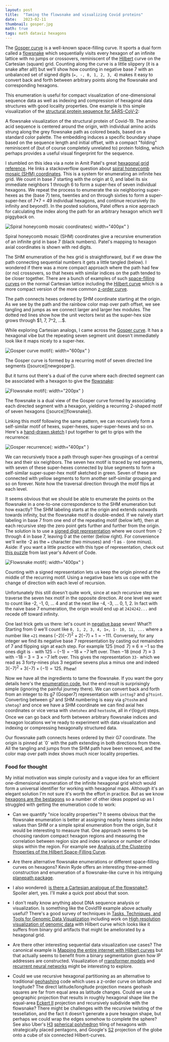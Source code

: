```yaml
---
layout: post
title:  "Taming the flowsnake and visualizing Covid proteins"
date:   2023-02-11
thumbnail: gosper.jpg
math: true
tags: math dataviz hexagons
---
```


<!-- markdownlint-disable MD033 -->

The [Gosper curve][gosperwiki] is a well-known space-filling curve.
It sports a dual form called a [flowsnake][flowsnake] which sequentially visits
every hexagon of an infinite lattice with no jumps or crossovers,
reminiscent of the [Hilbert][hilbert] curve on the Cartesian (square) grid.
Counting along the curve is a little slippery (it is a snake after all!)
but we'll show how counting in negative base 7 with an
unbalanced set of signed digits (`=, -, 0, 1, 2, 3, 4`)
makes it easy to convert back and forth between arbitrary points along the flowsnake
and corresponding hexagons.

[gosperwiki]: https://en.wikipedia.org/wiki/Gosper_curve
[flowsnake]: https://larryriddle.agnesscott.org/ifs/ksnow/flowsnake.htm
[hilbert]: https://en.wikipedia.org/wiki/Hilbert_curve

This enumeration is useful for compact visualization of one-dimensional sequence data
as well as indexing and compression of hexagonal data structures with good locality properties.
One example is this simple visualization of the [structural protein sequence for SARS-CoV-2][sarscov2]:

[sarscov2]: https://www.ncbi.nlm.nih.gov/nuccore/MN908947.3

<div id="covid19">
</div>
<div class=caption markdown=1>
A flowsnake visualization of the structural protein of Covid-19.
The amino acid sequence is centered around the origin,
with individual amino acids strung along the grey flowsnake path as colored beads,
based on a standard color palette.
The embedding induces a specific boundary shape based on the sequence length and initial offset,
with a compact "folding" reminiscent of (but of course completely unrelated to) protein folding,
which perhaps provides a useful visual fingerprint for the sequence.
</div>

<style>
    svg {
        display: block;
        margin: 0 auto;
    }
    #covid19 svg {
        margin: -50px 0;
    }
    text {
        stroke: none;
        fill: #333;
        font: 0.6px sans-serif;
        text-anchor: middle;
    }
    circle {
        stroke: none;
    }
    path {
        vector-effect: non-scaling-stroke;
        fill: none;
    }
    .twist {
        stroke-width: 2px;
        stroke: red;
        stroke-dasharray: 5 3;
        opacity: 75%;
    }
    .seq {
        stroke-width: 4px;
        stroke: white;
        opacity: 50%;
    }
</style>
<script src="https://d3js.org/d3.v7.min.js"></script>
<script type="module">
import {sqrt3, shmtohex, g7toshm, inttog7, hexcenter, hexboundary} from '/assets/js/flowsnake.js';
const
    // Amino acid color scheme inspired by https://www.bioinformatics.nl/~berndb/aacolour.html
    aminoColor = {
        A: 'limegreen',
        G: 'limegreen',
        C: 'olive',
        D: 'darkgreen',
        E: 'darkgreen',
        N: 'darkgreen',
        Q: 'darkgreen',
        I: 'royalblue',
        L: 'royalblue',
        M: 'royalblue',
        V: 'royalblue',
        F: 'mediumpurple',
        W: 'mediumpurple',
        Y: 'mediumpurple',
        H: 'mediumblue',
        K: 'orange',
        R: 'orange',
        P: 'hotpink',
        S: 'red',
        T: 'red',
        B: 'grey',
        Z: 'grey',
        X: 'grey',
        STOP: 'grey',
        START: 'grey',
    },
    // Covid 19 structural protein sequence data from https://www.ncbi.nlm.nih.gov/nuccore/MN908947.3
    covid19seq=`
        MFVFLVLLPLVSSQCVNLTTRTQLPPAYTNSFTRGVYYPDKVFR
        SSVLHSTQDLFLPFFSNVTWFHAIHVSGTNGTKRFDNPVLPFNDGVYFASTEKSNIIR
        GWIFGTTLDSKTQSLLIVNNATNVVIKVCEFQFCNDPFLGVYYHKNNKSWMESEFRVY
        SSANNCTFEYVSQPFLMDLEGKQGNFKNLREFVFKNIDGYFKIYSKHTPINLVRDLPQ
        GFSALEPLVDLPIGINITRFQTLLALHRSYLTPGDSSSGWTAGAAAYYVGYLQPRTFL
        LKYNENGTITDAVDCALDPLSETKCTLKSFTVEKGIYQTSNFRVQPTESIVRFPNITN
        LCPFGEVFNATRFASVYAWNRKRISNCVADYSVLYNSASFSTFKCYGVSPTKLNDLCF
        TNVYADSFVIRGDEVRQIAPGQTGKIADYNYKLPDDFTGCVIAWNSNNLDSKVGGNYN
        YLYRLFRKSNLKPFERDISTEIYQAGSTPCNGVEGFNCYFPLQSYGFQPTNGVGYQPY
        RVVVLSFELLHAPATVCGPKKSTNLVKNKCVNFNFNGLTGTGVLTESNKKFLPFQQFG
        RDIADTTDAVRDPQTLEILDITPCSFGGVSVITPGTNTSNQVAVLYQDVNCTEVPVAI
        HADQLTPTWRVYSTGSNVFQTRAGCLIGAEHVNNSYECDIPIGAGICASYQTQTNSPR
        RARSVASQSIIAYTMSLGAENSVAYSNNSIAIPTNFTISVTTEILPVSMTKTSVDCTM
        YICGDSTECSNLLLQYGSFCTQLNRALTGIAVEQDKNTQEVFAQVKQIYKTPPIKDFG
        GFNFSQILPDPSKPSKRSFIEDLLFNKVTLADAGFIKQYGDCLGDIAARDLICAQKFN
        GLTVLPPLLTDEMIAQYTSALLAGTITSGWTFGAGAALQIPFAMQMAYRFNGIGVTQN
        VLYENQKLIANQFNSAIGKIQDSLSSTASALGKLQDVVNQNAQALNTLVKQLSSNFGA
        ISSVLNDILSRLDKVEAEVQIDRLITGRLQSLQTYVTQQLIRAAEIRASANLAATKMS
        ECVLGQSKRVDFCGKGYHLMSFPQSAPHGVVFLHVTYVPAQEKNFTTAPAICHDGKAH
        FPREGVFVSNGTHWFVTQRNFYEPQIITTDNTFVSGNCDVVIGIVNNTVYDPLQPELD
        SFKEELDKYFKNHTSPDVDLGDISGINASVVNIQKEIDRLNEVAKNLNESLIDLQELG
        KYEQYIKWPWYIWLGFIAGLIAIVMVTIMLCCMTSCCSCLKGCCSCGSCCKFDEDDSE
        PVLKGVKLHYT`.trim().replace(/\s+/g, ''),
    // show half the sequence on each side of the origin
    start = -Math.floor(covid19seq.length/2),
    vs = covid19seq.split(''),
    ps = vs.map((_, i) => hexcenter(shmtohex(g7toshm(inttog7(start+i))))),
    scale = 1.1*Math.max(...ps.map(p => Math.max(Math.abs(p.x), Math.abs(p.y)))),
    svg = d3.select('#covid19')
        .append('svg')
        .attr('width', 800)
        .attr('height', 600)
        .attr('viewBox', `-${scale} -${scale/2} ${2*scale} ${2*scale*3/4}`);
// display a line tracing the flowsnake enumeration of the amino acid sequence
svg.append('path')
    .attr('class', 'seq')
    .attr('d', d3.line(d => d.x, d => d.y)(ps));
// string circular beads along the flowsnake based on amino acid color
svg.append('g')
    .selectAll('circle')
    .data(ps)
    .join('circle')
    .attr('cx', d => d.x)
    .attr('cy', d => d.y)
    .attr('r', 1/sqrt3)
    .style('fill', (_, i) => aminoColor[vs[i]]);
</script>

I stumbled on this idea via a note in
Amit Patel's great [hexagonal grid reference][hexref].
He links a stackoverflow question about [spiral honeycomb mosaic (SHM) coordinates][shmq].
This is a system for enumerating an infinite hex grid.
We count in base 7 starting with the origin at 0,
and label its six immediate neighbors 1 through 6
to form a super-hex of seven individual hexagons.
We repeat the process to enumerate the six neighboring super-hexes
as the (base 7) tens, twenties and on through sixties
to form a super-super-hex of 7*7 = 49 individual hexagons,
and continue recursively (to infinity and beyond!).
In the posted solutions, Patel offers a nice approach for calculating the
index along the path for an arbitrary hexagon which we'll piggyback on.

![Spiral honeycomb mosaic coordinates](/assets/img/shm.png){: width="400px" }
<div class=caption markdown=1>
Spiral honeycomb mosaic (SHM) coordinates give a recursive enumeration of an infinite grid in base 7 (black numbers).  Patel's mapping to hexagon axial coordinates is shown with red digits.
</div>

[hexref]: https://www.redblobgames.com/grids/hexagons/
[shmq]: https://gamedev.stackexchange.com/questions/71785/converting-between-spiral-honeycomb-mosaic-and-axial-hex-coordinates

The SHM enumeration of the hex grid is straightforward,
but if we draw the path connecting sequential numbers
it gets a little tangled (below).
I wondered if there was a more compact approach where the
path had few (or no) crossovers, so that hexes with similar indices
on the path tended to be closer together.
There are a bunch of examples of such [space-filling curves][sfc] on the
normal Cartesian lattice including the [Hilbert curve][hilbert]
which is a more compact version of the more common [z-order curve][zorder].

<div id="shmpath"></div>
<div class=caption markdown=1>
The path connects hexes ordered by SHM coordinate starting at the origin.
As we see by the path and the rainbow color map over path offset,
we see tangling and jumps as we connect larger and larger hex modules.
The dotted red lines show how the unit vectors twist as the super-hex size
grows through $1, 7, 7^2, ...$.
</div>

<script type="module">
import {sqrt3, shmtohex, g7toshm, inttog7, hexcenter, hexboundary} from '/assets/js/flowsnake.js';
import {turboRGB} from '/assets/js/turbocmap.js';

const
    start = 0,
    end = parseInt('1000', 7),
    hs = [...Array(end).keys()].map(i => shmtohex(i)),
    ps = hs.map(h => hexcenter(h)),
    scale = 1.2*Math.max(...ps.map(p => Math.max(Math.abs(p.x), Math.abs(p.y)))),
    svg = d3.select('#shmpath')
        .append('svg')
        .attr('width', 600)
        .attr('height', 600)
        .attr('viewBox', `-${scale} -${scale} ${2*scale} ${2*scale}`),
    line = d3.line(d => d.x, d => d.y),
    ohex = line(hexboundary({q: 0, r: 0}))+'Z',
    color = i => turboRGB(i/end),
    gs = svg.append('g')
        .selectAll('g')
        .data(ps)
        .join('g')
        .attr('class', 'hex')
        .attr('transform', p => `translate(${p.x}, ${p.y})`);

gs.append('path')
    .attr('d', ohex)
    .style('fill', (_, i) => color(i));
gs.append('text')
    .attr('dy', 0.6)
    .text((_, i) => i.toString(7))

svg.append('path')
    .attr('class', 'seq')
    .attr('d', line(ps));

svg.append('g')
    .attr('class', 'twist')
    .selectAll('path')
    .data([1, 7, 7*7])
    .join('path')
    .attr('d', d => line([{x: 0, y: 0}, hexcenter(shmtohex(d))]));
</script>

[sfc]: https://en.wikipedia.org/wiki/Space-filling_curve
[zorder]: https://en.wikipedia.org/wiki/Z-order_curve

While exploring Cartesian analogs, I came across the [Gosper curve][gosperwiki].
It has a hexagonal vibe but the repeating seven segment unit doesn't
immediately look like it maps nicely to a super-hex.

![Gosper curve motif](/assets/img/gosper-motif.jpg){: width="600px" }
<div class=caption markdown=1>
The Gosper curve is formed by a recurring motif of seven directed line segments ([source][newgosper]).
</div>

But it turns out there's a dual of the curve where each directed segment
can be associated with a hexagon to give the [flowsnake][flowsnake]:

![Flowsnake motif](/assets/img/flowsnake-motif.png){: width="200px" }
<div class=caption markdown=1>
The flowsnake is a dual view of the Gosper curve formed by
associating each directed segment with a hexagon,
yielding a recurring 2-shaped motif of seven hexagons ([source][flowsnake]).
</div>

[newgosper]: https://larryriddle.agnesscott.org/ifs/ksnow/flowsnake/new%20gosper%20space%20filling%20curves.pdf

Linking this motif following the same pattern, we
can recursively form a self-similar motif of hexes, super-hexes,
super-super-hexes and so on.
Here's a [hand-drawn sketch][gdraw] I put together to get to grips with the
recurrence:

[gdraw]: https://docs.google.com/drawings/d/1BH0VvdQjRt5qgwa20-JHuT2fY8ksMi4vNHfFiUQm1vY/edit

![Gosper recurrence](/assets/img/gosper-recur.jpg){: width="400px" }
<div class=caption markdown=1>
We can recursively trace a path through super-hex groupings of a central hex and their six neighbors.
The seven hex motif is traced by red segments, with seven of these super-hexes connected by blue segments to form a self-similar super-super-hex motif sketched in green.
Seven of these are connected with yellow segments to form another self-similar grouping and so on forever.
Note how the traversal direction through the motif flips at each level.
</div>

It seems obvious that we should be able to enumerate the points on the flowsnake
in a one-to-one correspondence to the SHM enumeration but how exactly?
The SHM labeling starts at the origin and extends outwards towards infinity,
but the flowsnake motif is double-ended.
If we naively start labeling in base 7 from one end of the repeating motif (below left),
then at each recursive step the zero point gets further and further from the origin.
The solution is to use a [signed digit representation][signeddigits]
where we count from -2 through 4 in base 7, leaving 0 at the center (below right).
For convenience
we'll write -2 as the `=` character (two minuses) and -1 as `-` (one minus).
Aside: if you want a little practice with this type of representation,
check out [this puzzle][aoc2225] from last year's Advent of Code.

[signeddigits]: https://en.wikipedia.org/wiki/Signed-digit_representation
[aoc2225]: https://adventofcode.com/2022/day/25

![Flowsnake motif](/assets/img/flowsnake-counting.png){: width="400px" }
<div class=caption markdown=1>
Counting with a signed representation lets us keep the origin pinned at the middle of the recurring
motif.  Using a negative base lets us cope with the change of direction with each level of recursion.
</div>

Unfortunately this still doesn't quite work,
since at each recursive step we traverse the seven hex motif
in the opposite direction.
At one level we want to count like -2, -1, 0, ... 4 and at the next like
-4, -3, ... 0, 1, 2.
In fact with the naive base 7 enumeration, the origin would end up at `2424242...` and recede off toward infinity.

One last trick gets us there: let's count in [negative base][negativebase] seven!
What?!  Starting from 0 we'll count like `0, 1, 2, 3, 4, 1=, 1- 10, 11, ...`
where a number like `=21` means $(-2)(-7)^2 + 2(-7) + 1 = -111$.
Conversely, for any integer we find its negative base 7 representation
by casting out remainders of 7 and flipping sign at each step.
For example $125 \pmod 7 \equiv 6 \equiv -1$ so the ones digit is `-`
with $125 - (-1) = -18 \times -7$ left over.
Then $-18 \pmod 7 \equiv 3$ with $-18 - 3 = 3 \times -7$ left over.
This gives the representation `33-`
which we read as 3 forty-nines plus 3 negative sevens plus a minus one
and indeed $3 (-7)^2 + 3 (-7) + (-1) = 125$.
Phew!

[negativebase]: https://en.wikipedia.org/wiki/Negative_base

Now we have all the ingredients to tame the flowsnake.
If you want the gory details here's the [enumeration code][enumcode],
but the end result is surprisingly simple (ignoring the painful journey there).
We can convert back and forth from an integer to its g7 (Gosper7) representation
with `inttog7` and `g7toint`.
Converting between g7 and SHM numbering is easy via `g7toshm` and `shmtog7`
and once we have a SHM coordinate we can find axial hex coordinates or vice versa
with `shmtohex` and `hextoshm`, all in $\mathcal{O}(\log_7 n)$ steps.
Once we can go back and forth between arbitrary flowsnake indices and hexagon locations
we're ready to experiment with data visualization and indexing or compressing
hexagonally structured data.

[enumcode]: https://gist.github.com/patricksurry/98faca3de0da1bc75d571a90f7ba3a34#file-flowsnake-ts

<div id="g7path"></div>
<div class=caption markdown=1>
Our flowsnake path connects hexes ordered by their G7 coordinate.
The origin is pinned at `0` with the path extending in both directions from there.
All the tangling and jumps from the SHM path have been removed,
and the color map over path index shows much nicer locality properties.
</div>

<script type="module">
import {sqrt3, shmtohex, g7toshm, inttog7, hexcenter, hexboundary} from '/assets/js/flowsnake.js';
import {turboRGB} from '/assets/js/turbocmap.js';

const
    start = parseInt('-424', 7),
    end = parseInt('242', 7),
    hs = [...Array(end-start+1).keys()].map(i => shmtohex(g7toshm(inttog7(start+i)))),
    ps = hs.map(h => hexcenter(h)),
    scale = 1.2*Math.max(...ps.map(p => Math.max(Math.abs(p.x), Math.abs(p.y)))),
    svg = d3.select('#g7path')
        .append('svg')
        .attr('width', 600)
        .attr('height', 600)
        .attr('viewBox', `-${scale} -${scale} ${2*scale} ${2*scale}`),
    line = d3.line(d => d.x, d => d.y),
    ohex = line(hexboundary({q: 0, r: 0}))+'Z',
    color = i => turboRGB(i/ps.length),
    gs = svg.append('g')
        .selectAll('g')
        .data(ps)
        .join('g')
        .attr('class', 'hex')
        .attr('transform', p => `translate(${p.x}, ${p.y})`);

gs.append('path')
    .attr('d', ohex)
    .style('fill', (_, i) => color(i));
gs.append('text')
    .attr('dy', 0.6)
    .text((_, i) => inttog7(start+i))

svg.append('path')
    .attr('class', 'seq')
    .attr('d', line(ps));
</script>

<h3>Food for thought</h3>

My initial motivation was simple curiosity and a vague idea for
an efficient one-dimensional
enumeration of the infinite hexagonal grid
which would form a
universal identifier for working with hexagonal maps.
Although it's an elegant solution I'm not sure it's worth the effort in practice.
But as we know [hexagons are the bestagons][bestagons] so a number of other ideas
popped up as I struggled with getting the enumeration code to work:

[bestagons]: https://www.youtube.com/watch?v=thOifuHs6eY

- Can we quantify "nice locality properties"?
    It seems obvious that the flowsnake enumeration is better at assigning
    nearby hexes similar index values than SHM or a simple
    spiral enumeration from the origin, but it would be interesting to measure that.
    One approach seems to be choosing random compact hexagon regions
    and measuring the correlation between region size and index variance or number of index skips
    within the region.
    For example see [Analysis of the Clustering Properties of the Hilbert Space-Filling Curve][clustering].

[clustering]: https://www.cs.cmu.edu/~christos/PUBLICATIONS/ieee-tkde-hilbert.pdf

- Are there alternative flowsnake enumerations or different space-filling curves on hexagons?
    Kevin Ryde
    offers an interesting three-armed construction and enumeration
    of a flowsnake-like curve in his intriguing [planepath package][planepath].

[planepath]: https://metacpan.org/pod/Math::PlanePath::FlowsnakeCentres

- I also wondered: [is there a Cartesian analogue of the flowsnake?][analogue].
    Spoiler alert, yes.  I'll make a quick post about that soon.

[analogue]: https://math.stackexchange.com/questions/4638713/is-there-an-analogue-of-the-gosper-flowsnake-on-the-cartesian-lattice

- I don't really know anything about DNA sequence analysis or visualization.
    Is something like the Covid19 example above actually useful?
    There's a good survey of techniques in
    [Tasks, Techniques, and Tools for Genomic Data Visualization][genomicviz]
    including work on [High resolution visualization of genomic data][genomichilbert]
    with Hilbert curve which looks like it suffers from binary grid artifacts that
    might be ameliorated by a hexagonal grid.

[genomicviz]: https://arxiv.org/pdf/1905.02853.pdf
[genomichilbert]: https://github.com/jokergoo/HilbertCurve

- Are there other interesting sequential data visualization use cases?
    The canonical example is
    [Mapping the entire internet with Hilbert curves][internethilbert]
    but that actually seems to benefit from a binary segmentation given how
    IP addresses are constructed.
    Visualization of [rransformer models][transformers]
    and [recurrent neural networks][rnns] might be interesting to explore.

[internethilbert]: https://blog.benjojo.co.uk/post/scan-ping-the-internet-hilbert-curve
[transformers]: https://en.wikipedia.org/wiki/Transformer_(machine_learning_model)
[rnns]: https://en.wikipedia.org/wiki/Recurrent_neural_network

- Could we use recursive hexagonal partitioning as an alternative to
    traditional [geohashing][geohash] code which uses a z-order curve on latitude and longitude?
    The direct latitude/longitude projection means geohash squares are
    far from equal area as latitude changes.
    Could we use a geographic projection that results in roughly hexagonal shape
    like the equal-area [Eckert II][eckert2] projection and
    recursively subdivide with the flowsnake?
    There might be challenges with the recursive twisting of the tessellation, and
    the fact it doesn't generate a pure hexagon shape, but perhaps we could
    wrap the edges somehow to complete the sphere?
    See also Uber's [H3][H3] [spherical polyhedron][sphericalpoly] tiling of hexagons with strategically placed pentagons,
    and Google's [S2][S2] projection of the globe onto a cube of six connected Hilbert-curves.

[geohash]: https://en.wikipedia.org/wiki/Geohash
[eckert2]: https://en.wikipedia.org/wiki/Eckert_II_projection
[H3]: https://www.uber.com/en-CA/blog/h3/
[sphericalpoly]: https://en.wikipedia.org/wiki/Spherical_polyhedron
[S2]: https://s2geometry.io/resources/earthcube
